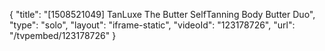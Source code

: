 {
    "title": "[1508521049] TanLuxe The Butter SelfTanning Body Butter Duo",
    "type": "solo",
    "layout": "iframe-static",
    "videoId": "123178726",
    "url": "\/tvpembed\/123178726"
}